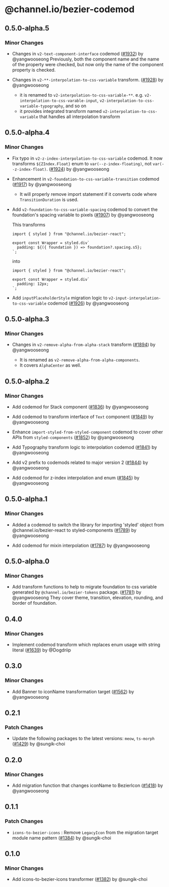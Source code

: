 # @channel.io/bezier-codemod

## 0.5.0-alpha.5

### Minor Changes

- Changes in `v2-text-component-interface` codemod ([#1932](https://github.com/channel-io/bezier-react/pull/1932)) by @yangwooseong
  Previously, both the component name and the name of the property were checked, but now only the name of the component property is checked.

- Changes in `v2-**-interpolation-to-css-variable` transform. ([#1928](https://github.com/channel-io/bezier-react/pull/1928)) by @yangwooseong

  - it is renamed to `v2-interpolation-to-css-variable-**`. e.g. `v2-interpolation-to-css-varable-input`, `v2-interpolation-to-css-variable-typography`, and so on
  - it provides integrated transform named `v2-interpolation-to-css-variable` that handles all interpolation transform

## 0.5.0-alpha.4

### Minor Changes

- Fix typo in `v2-z-index-interpolation-to-css-variable` codemod. It now transforms `${ZIndex.Float}` enum to `var(--z-index-floating)`, not `var(--z-index-float)`. ([#1924](https://github.com/channel-io/bezier-react/pull/1924)) by @yangwooseong

- Enhancement in `v2-foundation-to-css-variable-transition` codemod ([#1917](https://github.com/channel-io/bezier-react/pull/1917)) by @yangwooseong

  - It will properly remove import statement if it converts code where `TransitionDuration` is used.

- Add `v2-foundation-to-css-variable-spacing` codemod to convert the foundation's spacing variable to pixels ([#1907](https://github.com/channel-io/bezier-react/pull/1907)) by @yangwooseong

  This transforms

  ```tsx
  import { styled } from "@channel.io/bezier-react";

  export const Wrapper = styled.div`
    padding: ${({ foundation }) => foundation?.spacing.s5};
  `;
  ```

  into

  ```tsx
  import { styled } from "@channel.io/bezier-react";

  export const Wrapper = styled.div`
    padding: 12px;
  `;
  ```

- Add `inputPlaceholderStyle` migration logic to `v2-input-interpolation-to-css-variable` codemod ([#1926](https://github.com/channel-io/bezier-react/pull/1926)) by @yangwooseong

## 0.5.0-alpha.3

### Minor Changes

- Changes in `v2-remove-alpha-from-alpha-stack` transform ([#1894](https://github.com/channel-io/bezier-react/pull/1894)) by @yangwooseong

  - It is renamed as `v2-remove-alpha-from-alpha-components`.
  - It covers `AlphaCenter` as well.

## 0.5.0-alpha.2

### Minor Changes

- Add codemod for Stack component ([#1836](https://github.com/channel-io/bezier-react/pull/1836)) by @yangwooseong

- Add codemod to transform interface of `Text` component ([#1849](https://github.com/channel-io/bezier-react/pull/1849)) by @yangwooseong

- Enhance `import-styled-from-styled-component` codemod to cover other APIs from `styled-components` ([#1852](https://github.com/channel-io/bezier-react/pull/1852)) by @yangwooseong

- Add Typography transform logic to interpolation codemod ([#1841](https://github.com/channel-io/bezier-react/pull/1841)) by @yangwooseong

- Add v2 prefix to codemods related to major version 2 ([#1844](https://github.com/channel-io/bezier-react/pull/1844)) by @yangwooseong

- Add codemod for z-index interpolation and enum ([#1845](https://github.com/channel-io/bezier-react/pull/1845)) by @yangwooseong

## 0.5.0-alpha.1

### Minor Changes

- Added a codemod to switch the library for importing 'styled' object from @channel.io/bezier-react to styled-components ([#1789](https://github.com/channel-io/bezier-react/pull/1789)) by @yangwooseong

- Add codemod for mixin interpolation ([#1787](https://github.com/channel-io/bezier-react/pull/1787)) by @yangwooseong

## 0.5.0-alpha.0

### Minor Changes

- Add transform functions to help to migrate foundation to css variable generated by `@channel.io/bezier-tokens` package. ([#1781](https://github.com/channel-io/bezier-react/pull/1781)) by @yangwooseong
  They cover theme, transition, elevation, rounding, and border of foundation.

## 0.4.0

### Minor Changes

- Implement codemod transform which replaces enum usage with string literal ([#1639](https://github.com/channel-io/bezier-react/pull/1639)) by @Dogdriip

## 0.3.0

### Minor Changes

- Add Banner to iconName transformation target ([#1562](https://github.com/channel-io/bezier-react/pull/1562)) by @yangwooseong

## 0.2.1

### Patch Changes

- Update the following packages to the latest versions: `meow`, `ts-morph` ([#1429](https://github.com/channel-io/bezier-react/pull/1429)) by @sungik-choi

## 0.2.0

### Minor Changes

- Add migration function that changes iconName to BezierIcon ([#1418](https://github.com/channel-io/bezier-react/pull/1418)) by @yangwooseong

## 0.1.1

### Patch Changes

- `icons-to-bezier-icons` : Remove `LegacyIcon` from the migration target module name pattern ([#1384](https://github.com/channel-io/bezier-react/pull/1384)) by @sungik-choi

## 0.1.0

### Minor Changes

- Add icons-to-bezier-icons transformer ([#1382](https://github.com/channel-io/bezier-react/pull/1382)) by @sungik-choi
